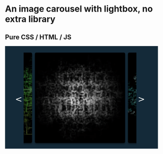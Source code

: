 # An image carousel with lightbox, no extra library

## Pure CSS / HTML / JS

![Simple Carousel Example](carousel_example.png "Simple Carousel Example")
